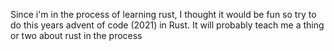 Since i'm in the process of learning rust, I thought it would be fun so try to do this years advent of code (2021) in Rust. 
It will probably teach me a thing or two about rust in the process
